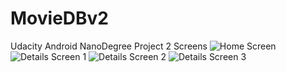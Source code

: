 # MovieDBv2
Udacity Android NanoDegree Project 2
Screens
![Home Screen](/Screenshot/Screenshot_1493989041.png)
![Details Screen 1](MovieDBv2/tree/master/Screenshot/Screenshot_1493989106.png)
![Details Screen 2](MovieDBv2/tree/master/Screenshot/Screenshot_1493989128.png)
![Details Screen 3](MovieDBv2/tree/master/Screenshot/Screenshot_1493989189.png)
